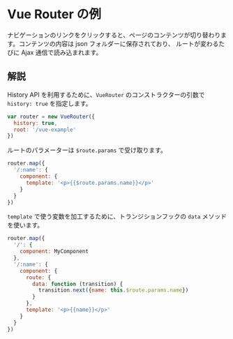 Vue Router の例
===============

ナビゲーションのリンクをクリックすると、ページのコンテンツが切り替わります。コンテンツの内容は json フォルダーに保存されており、
ルートが変わるたびに Ajax 通信で読み込まれます。

解説
----

History API を利用するために、`VueRouter` のコンストラクターの引数で `history: true` を指定します。

```js
var router = new VueRouter({
  history: true,
  root: '/vue-example'
})
```

ルートのパラメーターは `$route.params` で受け取ります。


```js
router.map({
  '/:name': {
    component: {
      template: '<p>{{$route.params.name}}</p>'
    }
  }
})

```

`template` で使う変数を加工するために、トランジションフックの `data` メソッドを使います。

```js
router.map({
  '/': {
    component: MyComponent
  },
  '/:name': {
    component: {
      route: {
        data: function (transition) {
          transition.next({name: this.$route.params.name})
        }
      },
      template: '<p>{{name}}</p>'
    }
  }
})
```


